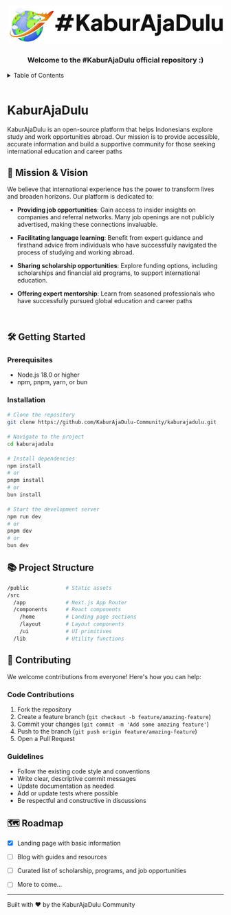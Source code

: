<br />

<div align="center">
  <a href="https://discord.com/invite/KaburAjaDulu">
    <img src="/public/intoTheLmao.jpg" alt="KaburAjaDulu_logo" width="500">
  </a>

  <h3 align="center">Welcome to the #KaburAjaDulu official repository :)</h3>
</div>

<details>
    <summary>Table of Contents</summary>
    <ol>
        <li>
            <a href="#-Kabur-Aja-Dulu"># KaburAjaDulu</a>
        </li>
        <li><a href="#🚀-Mission-&-Vision">🚀 Mission & Vision</a></li>
        <li>
            <a href="#🛠️-Getting-Started">🛠️ Getting Started</a>
            <ul>
                <li><a href="#Prerequisites">Prerequisites</a></li>
                <li><a href="#Installation">Installation</a></li>
            </ul>
        </li>
        <li><a href="#📚-Project-Structure">📚 Project Structure</a></li>
        <li>
          <a href="#🤝-Contributing">🤝 Contributing</a>
            <ul>
                <li><a href="#Code-Contributions">Code Contributions</a></li>
                <li><a href="#Guidelines">Guidelines</a></li>
                <li><a href="#Guidelines">🗺️ Roadmap</a></li>
            </ul>
        </li>
    </ol>
</details>

<br/>

# KaburAjaDulu
KaburAjaDulu is an open-source platform that helps Indonesians explore study and work opportunities abroad. Our mission is to provide accessible, accurate information and build a supportive community for those seeking international education and career paths

## 🚀 Mission & Vision
We believe that international experience has the power to transform lives and broaden horizons. Our platform is dedicated to:

- **Providing job opportunities**: Gain access to insider insights on companies and referral networks. Many job openings are not publicly advertised, making these connections invaluable.

- **Facilitating language learning**: Benefit from expert guidance and firsthand advice from individuals who have successfully navigated the process of studying and working abroad.

- **Sharing scholarship opportunities**: Explore funding options, including scholarships and financial aid programs, to support international education.

- **Offering expert mentorship**: Learn from seasoned professionals who have successfully pursued global education and career paths

<br/>

## 🛠️ Getting Started
### Prerequisites

- Node.js 18.0 or higher
- npm, pnpm, yarn, or bun

### Installation
```sh
# Clone the repository
git clone https://github.com/KaburAjaDulu-Community/kaburajadulu.git

# Navigate to the project
cd kaburajadulu

# Install dependencies
npm install
# or
pnpm install
# or
bun install

# Start the development server
npm run dev
# or
pnpm dev
# or
bun dev
```

## 📚 Project Structure

```sh
/public            # Static assets
/src
  /app             # Next.js App Router
  /components      # React components
    /home          # Landing page sections
    /layout        # Layout components
    /ui            # UI primitives
  /lib             # Utility functions
```

## 🤝 Contributing
We welcome contributions from everyone! Here's how you can help:

### Code Contributions

1. Fork the repository
2. Create a feature branch (`git checkout -b feature/amazing-feature`)
3. Commit your changes (`git commit -m 'Add some amazing feature'`)
4. Push to the branch (`git push origin feature/amazing-feature`)
5. Open a Pull Request

### Guidelines

- Follow the existing code style and conventions
- Write clear, descriptive commit messages
- Update documentation as needed
- Add or update tests where possible
- Be respectful and constructive in discussions

## 🗺️ Roadmap

- [x] Landing page with basic information
- [ ] Blog with guides and resources
- [ ] Curated list of scholarship, programs, and job opportunities
- [ ] More to come...


---

Built with ❤️ by the KaburAjaDulu Community
